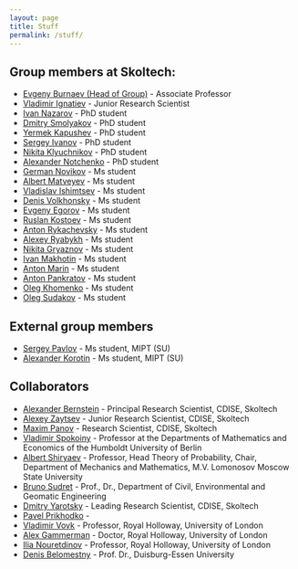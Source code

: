 ```yaml
---
layout: page
title: Stuff
permalink: /stuff/
---
```


**Group members at Skoltech**:
---

- [Evgeny Burnaev (Head of Group)](http://faculty.skoltech.ru/people/evgenyburnaev) - Associate Professor
- [Vladimir Ignatiev](/stuff/VladimirIgnatiev) - Junior Research Scientist
- [Ivan Nazarov](/stuff/IvanNazarov) - PhD student
- [Dmitry Smolyakov](/stuff/DmitrySmolyakov) - PhD student
- [Yermek Kapushev](/stuff/YermekKapushev) - PhD student
- [Sergey Ivanov](/stuff/SergeyIvanov) - PhD student
- [Nikita Klyuchnikov](/stuff/NikitaKlyuchnikov) - PhD student
- [Alexander Notchenko](/stuff/AlexanderNotchenko) - PhD student
- [German Novikov](/stuff/GermanNovikov) - Ms student
- [Albert Matveyev](/stuff/AlbertMatveyev) - Ms student
- [Vladislav Ishimtsev](/stuff/VladislavIshimtsev) - Ms student
- [Denis Volkhonsky](/stuff/DenisVolkhonsky) - Ms student
- [Evgeny Egorov](/stuff/EvgenyEgorov) - Ms student
- [Ruslan Kostoev](/stuff/RuslanKostoev) - Ms student
- [Anton Rykachevsky](/stuff/AntonRykachevsky) - Ms student
- [Alexey Ryabykh](/stuff/AlexeyRyabykh) - Ms student
- [Nikita Gryaznov](/stuff/NikitaGryaznov) - Ms student
- [Ivan Makhotin](/stuff/IvanMakhotin) - Ms student
- [Anton Marin](/stuff/AntonMarin) - Ms student
- [Anton Pankratov](/stuff/AntonPankratov) - Ms student
- [Oleg Khomenko](/stuff/OlegKhomenko) - Ms student
- [Oleg Sudakov](/stuff/OlegSudakov) - Ms student

**External group members**
---

- [Sergey Pavlov](/stuff/SergeyPavlov) - Ms student, MIPT (SU)
- [Alexander Korotin](/stuff/AlexanderKorotin) - Ms student, MIPT (SU)

**Collaborators**
---

- [Alexander Bernstein](http://faculty.skoltech.ru/people/alexanderbernstein) - Principal Research Scientist, CDISE, Skoltech
- [Alexey Zaytsev](http://faculty.skoltech.ru/people/alexeizaitsev) - Junior Research Scientist, CDISE, Skoltech
- [Maxim Panov](http://faculty.skoltech.ru/people/maximpanov) - Research Scientist, CDISE, Skoltech
- [Vladimir Spokoiny](http://www.wias-berlin.de/people/spokoiny/) - Professor at the Departments of Mathematics and Economics of the Humboldt University of Berlin
- [Albert Shiryaev](https://cees-www.mit.edu/index.php/team-2/item/20-albert-n-shiryaev.html) - Professor, Head Theory of Probability, Chair, Department of Mechanics and Mathematics, M.V. Lomonosov Moscow State University
- [Bruno Sudret](http://www.sudret.ibk.ethz.ch/people/prof-dr-bruno-sudret.html) - Prof., Dr., Department of Civil, Environmental and Geomatic Engineering
- [Dmitry Yarotsky](http://faculty.skoltech.ru/people/dmitryyarotskiy) - Leading Research Scientist, CDISE, Skoltech
- [Pavel Prikhodko](/stuff/PavelPrikhodko) - 
- [Vladimir Vovk](http://www.vovk.net/) - Professor, Royal Holloway, University of London
- [Alex Gammerman](http://www.gammerman.com/) - Doctor, Royal Holloway, University of London
- [Ilia Nouretdinov](https://pure.royalholloway.ac.uk/portal/en/persons/ilia-nouretdinov(e4136840-3249-47a8-81b6-9f89fdabce36).html) - Professor, Royal Holloway, University of London
- [Denis Belomestny](https://www.uni-due.de/~hm0124/index.php) - Prof. Dr., Duisburg-Essen University
